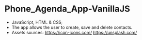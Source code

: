 # Phone_Agenda_App-VanillaJS
- JavaScript, HTML & CSS;
- The app allows the user to create, save and delete contacts.
- Assets sources:
  https://icon-icons.com/
  https://unsplash.com/
